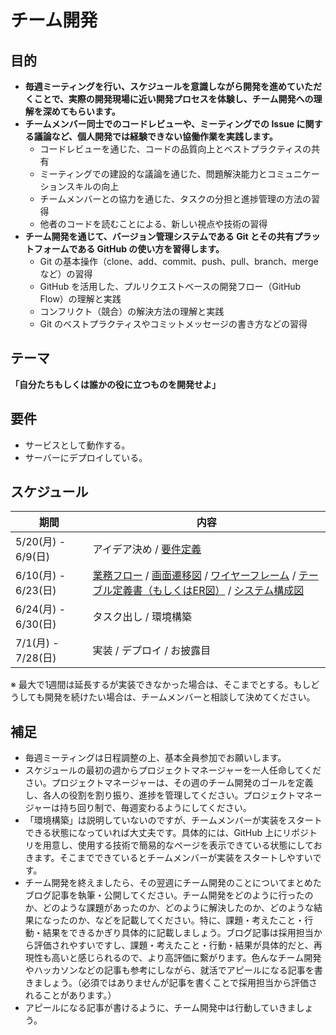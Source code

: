 # チーム開発

## 目的

- **毎週ミーティングを行い、スケジュールを意識しながら開発を進めていただくことで、実際の開発現場に近い開発プロセスを体験し、チーム開発への理解を深めてもらいます。**
- **チームメンバー同士でのコードレビューや、ミーティングでの Issue に関する議論など、個人開発では経験できない協働作業を実践します。**
  - コードレビューを通じた、コードの品質向上とベストプラクティスの共有
  - ミーティングでの建設的な議論を通じた、問題解決能力とコミュニケーションスキルの向上
  - チームメンバーとの協力を通じた、タスクの分担と進捗管理の方法の習得
  - 他者のコードを読むことによる、新しい視点や技術の習得
- **チーム開発を通じて、バージョン管理システムである Git とその共有プラットフォームである GitHub の使い方を習得します。**
  - Git の基本操作（clone、add、commit、push、pull、branch、merge など）の習得
  - GitHub を活用した、プルリクエストベースの開発フロー（GitHub Flow）の理解と実践
  - コンフリクト（競合）の解決方法の理解と実践
  - Git のベストプラクティスやコミットメッセージの書き方などの習得

## テーマ

**「自分たちもしくは誰かの役に立つものを開発せよ」**

## 要件

- サービスとして動作する。
- サーバーにデプロイしている。

## スケジュール

| 期間 | 内容 |
| --- | --- |
| 5/20(月) - 6/9(日)  | アイデア決め / [要件定義](/documents/REQUIREMENT_DEFINITION.md) |
| 6/10(月) - 6/23(日) | [業務フロー](/documents/BUSINESS_FLOW.md) / [画面遷移図](/documents/TRANSITION_DIAGRAM.md) / [ワイヤーフレーム](/documents/WIREFRAME.md) / [テーブル定義書（もしくはER図）](/documents/TABLE.md) / [システム構成図](/documents/SYSTEM_CONFIGURATION.md) |
| 6/24(月) - 6/30(日) | タスク出し / 環境構築 |
| 7/1(月)  - 7/28(日) | 実装 / デプロイ / お披露目 |

※ 最大で1週間は延長するが実装できなかった場合は、そこまでとする。もしどうしても開発を続けたい場合は、チームメンバーと相談して決めてください。

## 補足

- 毎週ミーティングは日程調整の上、基本全員参加でお願いします。
- スケジュールの最初の週からプロジェクトマネージャーを一人任命してください。プロジェクトマネージャーは、その週のチーム開発のゴールを定義し、各人の役割を割り振り、進捗を管理してください。プロジェクトマネージャーは持ち回り制で、毎週変わるようにしてください。
- 「環境構築」は説明していないのですが、チームメンバーが実装をスタートできる状態になっていれば大丈夫です。具体的には、GitHub 上にリポジトリを用意し、使用する技術で簡易的なページを表示できている状態にしておきます。そこまでできているとチームメンバーが実装をスタートしやすいです。
- チーム開発を終えましたら、その翌週にチーム開発のことについてまとめたブログ記事を執筆・公開してください。チーム開発をどのように行ったのか、どのような課題があったのか、どのように解決したのか、どのような結果になったのか、などを記載してください。特に、課題・考えたこと・行動・結果をできるかぎり具体的に記載しましょう。ブログ記事は採用担当から評価されやすいですし、課題・考えたこと・行動・結果が具体的だと、再現性も高いと感じられるので、より高評価に繋がります。色んなチーム開発やハッカソンなどの記事も参考にしながら、就活でアピールになる記事を書きましょう。（必須ではありませんが記事を書くことで採用担当から評価されることがあります。）
- アピールになる記事が書けるように、チーム開発中は行動していきましょう。
